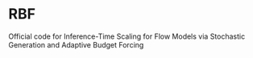 # RBF
Official code for Inference-Time Scaling for Flow Models via Stochastic Generation and Adaptive Budget Forcing
